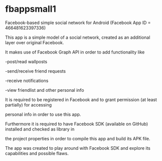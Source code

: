 fbappsmall1
===========

Facebook-based simple social network for Android (Facebook App ID = 466481623397336) 

This app is a simple model of a social network, created as an additional layer over original Facebook.

It makes use of Facebook Graph API in order to add functionality like

-post/read wallposts

-send/receive friend requests

-receive notifications

-view friendlist and other personal info

It is required to be registered in Facebook and to grant permission (at least partially) for accessing

personal info in order to use this app.

Furthermore it is required to have Facebook SDK (available on GitHub) installed and checked as library in 

the project properties in order to compile this app and build its APK file.

The app was created to play around with Facebook SDK and explore its capabilities and possible flaws.


